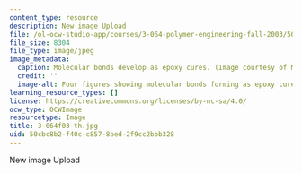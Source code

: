 ```yaml
---
content_type: resource
description: New image Upload
file: /ol-ocw-studio-app/courses/3-064-polymer-engineering-fall-2003/50cbc8b2f40cc8578bed2f9cc2bbb328_3-064f03-th.jpg
file_size: 8304
file_type: image/jpeg
image_metadata:
  caption: Molecular bonds develop as epoxy cures. (Image courtesy of MIT OpenCourseWare.)
  credit: ''
  image-alt: Four figures showing molecular bonds forming as epoxy cures.
learning_resource_types: []
license: https://creativecommons.org/licenses/by-nc-sa/4.0/
ocw_type: OCWImage
resourcetype: Image
title: 3-064f03-th.jpg
uid: 50cbc8b2-f40c-c857-8bed-2f9cc2bbb328
---
```

New image Upload